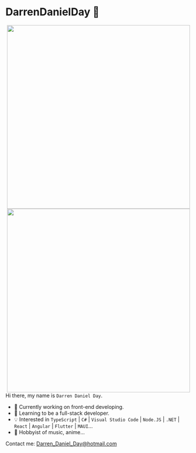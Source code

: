 # DarrenDanielDay 👋

<div style="float: right">
  <a href="https://github.com/anuraghazra/github-readme-stats" style="display: block">
    <img style="width: 500px"  src="https://github-readme-stats.vercel.app/api?username=DarrenDanielDay&show_icons=true" />
  </a>
  <a href="https://github.com/anuraghazra/convoychat" style="display: block">
    <img style="width: 500px" src="https://github-readme-stats.vercel.app/api/top-langs/?username=DarrenDanielDay&hide=java,javascript,  html,vue,css&layout=compact" />
  </a>
</div>

Hi there, my name is `Darren Daniel Day`.

* 🍙 Currently working on front-end developing.
* 🚀 Learning to be a full-stack developer.
* 💡 Interested in `TypeScript` | `C#` | `Visual Studio Code` | `Node.JS` | `.NET` | `React` | `Angular` | `Flutter` | `MAUI`...
* 🎵 Hobbyist of music, anime...

Contact me: <Darren_Daniel_Day@hotmail.com>
